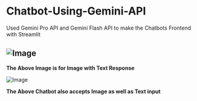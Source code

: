 # Chatbot-Using-Gemini-API

Used Gemini Pro API and Gemini Flash API to make the Chatbots
Frontend with Streamlit


![Image](Only-text.png "Image for Chatbot")
--- 
**The Above Image is for Image with Text Response**

![Image](Image+Text.png "Image for Updated Chatbot")

**The Above Chatbot also accepts Image as well as Text input** 
